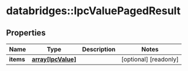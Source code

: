 # databridges::IpcValuePagedResult


## Properties
Name | Type | Description | Notes
------------ | ------------- | ------------- | -------------
**items** | [**array[IpcValue]**](IpcValue.md) |  | [optional] [readonly] 


